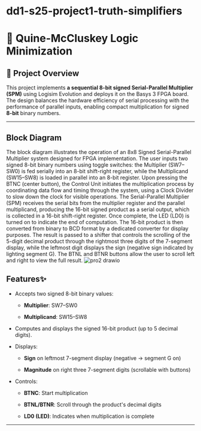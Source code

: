 # dd1-s25-project1-truth-simplifiers
# 🔢 Quine-McCluskey Logic Minimization  

## 📌 Project Overview  
This project implements **a sequential 8-bit signed Serial-Parallel Multiplier (SPM)** using Logisim Evolution and deploys it on the Basys 3 FPGA board. The design balances the hardware efficiency of serial processing with the performance of parallel inputs, enabling compact multiplication for signed **8-bit** binary numbers.

---
## Block Diagram
The block diagram illustrates the operation of an 8x8 Signed Serial-Parallel Multiplier system designed for FPGA implementation. The user inputs two signed 8-bit binary numbers using toggle switches: the Multiplier (SW7–SW0) is fed serially into an 8-bit shift-right register, while the Multiplicand (SW15–SW8) is loaded in parallel into an 8-bit register. Upon pressing the BTNC (center button), the Control Unit initiates the multiplication process by coordinating data flow and timing through the system, using a Clock Divider to slow down the clock for visible operations. The Serial-Parallel Multiplier (SPM) receives the serial bits from the multiplier register and the parallel multiplicand, producing the 16-bit signed product as a serial output, which is collected in a 16-bit shift-right register. Once complete, the LED (LD0) is turned on to indicate the end of computation. The 16-bit product is then converted from binary to BCD format by a dedicated converter for display purposes. The result is passed to a shifter that controls the scrolling of the 5-digit decimal product through the rightmost three digits of the 7-segment display, while the leftmost digit displays the sign (negative sign indicated by lighting segment G). The BTNL and BTNR buttons allow the user to scroll left and right to view the full result.
![pro2 drawio](https://github.com/user-attachments/assets/631ce27e-c971-4da9-87b5-6902cea75654)

## Features✨
- Accepts two signed 8-bit binary values:

  - **Multiplier**: SW7–SW0

  - **Multiplicand**: SW15–SW8

- Computes and displays the signed 16-bit product (up to 5 decimal digits).

- Displays:

  - **Sign** on leftmost 7-segment display (negative → segment G on)

  - **Magnitude** on right three 7-segment digits (scrollable with buttons)

- Controls:

  - **BTNC**: Start multiplication
  
  - **BTNL/BTNR**: Scroll through the product's decimal digits
  
  - **LD0 (LED)**: Indicates when multiplication is complete

---

